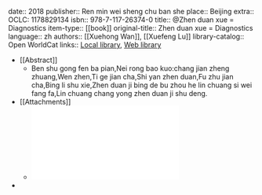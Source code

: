 date:: 2018
publisher:: Ren min wei sheng chu ban she
place:: Beijing
extra:: OCLC: 1178829134
isbn:: 978-7-117-26374-0
title:: @Zhen duan xue = Diagnostics
item-type:: [[book]]
original-title:: Zhen duan xue = Diagnostics
language:: zh
authors:: [[Xuehong Wan]], [[Xuefeng Lu]]
library-catalog:: Open WorldCat
links:: [Local library](zotero://select/library/items/STF83GYJ), [Web library](https://www.zotero.org/users/6626953/items/STF83GYJ)

- [[Abstract]]
	- Ben shu gong fen ba pian,Nei rong bao kuo:chang jian zheng zhuang,Wen zhen,Ti ge jian cha,Shi yan zhen duan,Fu zhu jian cha,Bing li shu xie,Zhen duan ji bing de bu zhou he lin chuang si wei fang fa,Lin chuang chang yong zhen duan ji shu deng.
- [[Attachments]]
	- ![Wan_Lu_2018_Zhen duan xue = Diagnostics.pdf](file:///Users/waytrue/PDFs/Wan_Lu_2018_Zhen%20duan%20xue%20=%20Diagnostics.pdf)
-